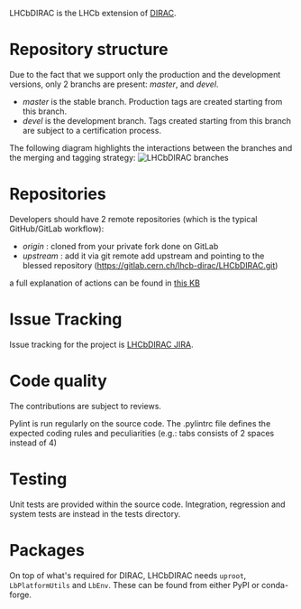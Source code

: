LHCbDIRAC is the LHCb extension of [DIRAC](https://github.com/DIRACGrid/DIRAC).

Repository structure
====================

Due to the fact that we support only the production and the development versions,
only 2 branchs are present: *master*, and *devel*.

* *master* is the stable branch. Production tags are created starting from this branch.
* *devel* is the development branch. Tags created starting from this branch are subject to a certification process.

The following diagram highlights the interactions between the branches and the merging and tagging strategy:
![LHCbDIRAC branches](https://docs.google.com/drawings/d/14UPBPGW2R8d7JBO9eHWw2tyD3ApEuUBmlDEFicoBs1U/pub?w=1011&h=726)


Repositories
============

Developers should have 2 remote repositories (which is the typical GitHub/GitLab workflow):

* *origin* : cloned from your private fork done on GitLab
* *upstream* : add it via git remote add upstream and pointing to the blessed repository (https://gitlab.cern.ch/lhcb-dirac/LHCbDIRAC.git)

a full explanation of actions can be found in [this KB](https://cern.service-now.com/service-portal/article.do?n=KB0003137)


Issue Tracking
==============

Issue tracking for the project is [LHCbDIRAC JIRA](https://its.cern.ch/jira/browse/LHCBDIRAC).


Code quality
============

The contributions are subject to reviews.

Pylint is run regularly on the source code. The .pylintrc file defines the expected coding rules and peculiarities (e.g.: tabs consists of 2 spaces instead of 4)


Testing
=======

Unit tests are provided within the source code. Integration, regression and system tests are instead in the tests directory.


Packages
========

On top of what's required for DIRAC, LHCbDIRAC needs `uproot`, `LbPlatformUtils` and `LbEnv`. These can be found from either PyPI or conda-forge.
